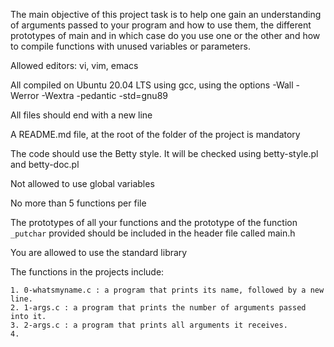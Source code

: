 The main objective of this project task is to help one gain an understanding 
of arguments passed to your program and how to use them, the different prototypes of main 
and in which case do you use one or the other and how to compile functions with unused variables or parameters.

Allowed editors: vi, vim, emacs

All compiled on Ubuntu 20.04 LTS using gcc, using the options -Wall -Werror -Wextra -pedantic -std=gnu89

All files should end with a new line

A README.md file, at the root of the folder of the project is mandatory

The code should use the Betty style. It will be checked using betty-style.pl and betty-doc.pl

Not allowed to use global variables

No more than 5 functions per file

The prototypes of all your functions and the prototype of the function `_putchar` provided should be included in the header file called main.h

You are allowed to use the standard library

The functions in the projects include:

	1. 0-whatsmyname.c : a program that prints its name, followed by a new line.
	2. 1-args.c : a program that prints the number of arguments passed into it.
	3. 2-args.c : a program that prints all arguments it receives.
	4.
